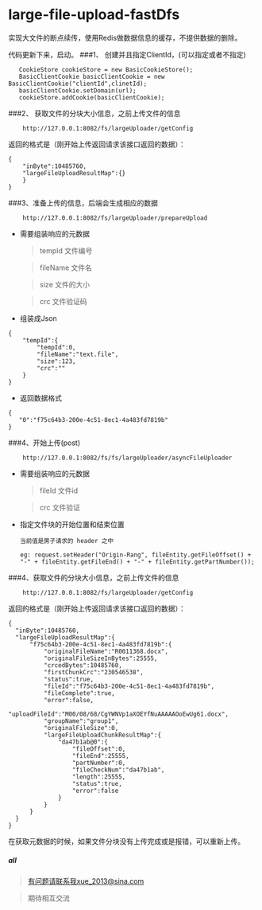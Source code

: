 # large-file-upload-fastDfs

实现大文件的断点续传，使用Redis做数据信息的缓存，不提供数据的删除。

代码更新下来，启动。
###1、 创建并且指定ClientId，(可以指定或者不指定)

````
   CookieStore cookieStore = new BasicCookieStore();
   BasicClientCookie basicClientCookie = new BasicClientCookie("clientId",clinetId);
   basicClientCookie.setDomain(url);
   cookieStore.addCookie(basicClientCookie);
````

###2、 获取文件的分块大小信息，之前上传文件的信息

````
    http://127.0.0.1:8082/fs/largeUploader/getConfig
````

返回的格式是（刚开始上传返回请求该接口返回的数据）：

``````
{
    "inByte":10485760,
    "largeFileUploadResultMap":{}
    }
}
``````

###3、准备上传的信息，后端会生成相应的数据

````
    http://127.0.0.1:8082/fs/largeUploader/prepareUpload
````
* 需要组装响应的元数据

    >tempId 文件编号
    
    >fileName 文件名
    
    >size 文件的大小
    
    >crc 文件验证码
    
 * 组装成Json 
 
 ``````
 {
     "tempId":{
         "tempId":0,
         "fileName":"text.file",
         "size":123,
         "crc":""
     }
 }
 ``````
 * 返回数据格式
 
 ``````
{
    "0":"f75c64b3-200e-4c51-8ec1-4a483fd7819b"
}
 ``````
 
 ###4、开始上传(post)
 ````
     http://127.0.0.1:8082/fs/fs/largeUploader/asyncFileUploader
 ````
 
 * 需要组装响应的元数据
 
     >fileId 文件id
     
     >crc 文件验证
     
     
 * 指定文件块的开始位置和结束位置
    
       当前值是房子请求的 header 之中
       
       eg: request.setHeader("Origin-Rang", fileEntity.getFileOffset() + "-" + fileEntity.getFileEnd() + "-" + fileEntity.getPartNumber());
       
  
  ###4、获取文件的分块大小信息，之前上传文件的信息
  
  ````
      http://127.0.0.1:8082/fs/largeUploader/getConfig
  ````
  
  返回的格式是（刚开始上传返回请求该接口返回的数据）：
  
  ``````
{
    "inByte":10485760,
    "largeFileUploadResultMap":{
        "f75c64b3-200e-4c51-8ec1-4a483fd7819b":{
            "originalFileName":"R0011368.docx",
            "originalFileSizeInBytes":25555,
            "crcedBytes":10485760,
            "firstChunkCrc":"230546538",
            "status":true,
            "fileId":"f75c64b3-200e-4c51-8ec1-4a483fd7819b",
            "fileComplete":true,
            "error":false,
            "uploadFileId":"M00/08/68/CgYWNVp1aXOEYfNuAAAAAOoEwUg61.docx",
            "groupName":"group1",
            "originalFileSize":0,
            "largeFileUploadChunkResultMap":{
                "da47b1ab@0":{
                    "fileOffset":0,
                    "fileEnd":25555,
                    "partNumber":0,
                    "fileCheckNum":"da47b1ab",
                    "length":25555,
                    "status":true,
                    "error":false
                }
            }
        }
    }
}
  ``````
  
 在获取元数据的时候，如果文件分块没有上传完成或是报错，可以重新上传。
 
 ##### all
 >有问题请联系我xue_2013@sina.com 
 
 >期待相互交流